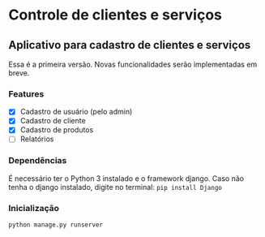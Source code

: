 # Controle de clientes e serviços
## Aplicativo para cadastro de clientes e serviços

Essa é a primeira versão.
Novas funcionalidades serão implementadas em breve.

### Features

- [x] Cadastro de usuário (pelo admin)
- [x] Cadastro de cliente
- [x] Cadastro de produtos
- [ ] Relatórios

### Dependências

É necessário ter o Python 3 instalado e o framework django.
Caso não tenha o django instalado, digite no terminal:
`pip install Django`

### Inicialização

`python manage.py runserver`